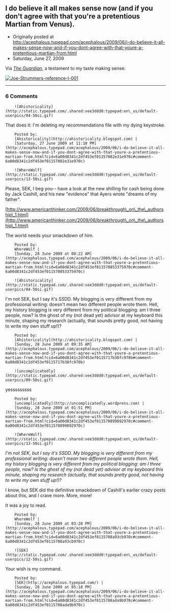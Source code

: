 ## I do believe it all makes sense now (and if you don't agree with that you're a pretentious Martian from Venus).

 * Originally posted at http://acephalous.typepad.com/acephalous/2009/06/i-do-believe-it-all-makes-sense-now-and-if-you-dont-agree-with-that-youre-a-pretentious-martian-from.html
 * Saturday, June 27, 2009



Via [_The Guardian_](http://www.guardian.co.uk/music/2009/jun/14/bruce-springsteen-joe-strummer-glastonbury), a testament to my taste making sense:

[![Joe-Strummers-reference-l-001](http://acephalous.typepad.com/.a/6a00d8341c2df453ef011570827b3a970c-pi "Joe-Strummers-reference-l-001")](http://acephalous.typepad.com/.a/6a00d8341c2df453ef011570827b3a970c-pi)

		

* * *

### 6 Comments 

		

                
[]()

	

		![Ahistoricality](http://static.typepad.com/.shared:vee3ddd0:typepad:en\_us/default-userpics/04-50si.gif)
	

	

		

That does it: I'm deleting my recommendations file with my dying keystroke.

	

		Posted by:
		[Ahistoricality](http://ahistoricality.blogspot.com) |
		[Saturday, 27 June 2009 at 11:10 PM](http://acephalous.typepad.com/acephalous/2009/06/i-do-believe-it-all-makes-sense-now-and-if-you-dont-agree-with-that-youre-a-pretentious-martian-from.html?cid=6a00d8341c2df453ef01157082e31e970c#comment-6a00d8341c2df453ef01157082e31e970c)

[]()

	

		![WhereWolf](http://static.typepad.com/.shared:vee3ddd0:typepad:en\_us/default-userpics/13-50si.gif)
	

	

		

Please, SEK, I beg you-- have a look at the new shilling for cash being done by Jack Cashill, and his new "evidence" that Ayers wrote "dreams of my father".

[http://www.americanthinker.com/2009/06/breakthrough\_on\_the\_authorship\_1.html](http://www.americanthinker.com/2009/06/breakthrough\_on\_the\_authorship\_1.html)

The world needs your smackdown of him. 

	

		Posted by:
		WhereWolf |
		[Sunday, 28 June 2009 at 08:22 AM](http://acephalous.typepad.com/acephalous/2009/06/i-do-believe-it-all-makes-sense-now-and-if-you-dont-agree-with-that-youre-a-pretentious-martian-from.html?cid=6a00d8341c2df453ef011570853375970c#comment-6a00d8341c2df453ef011570853375970c)

[]()

	

		![Ahistoricality](http://static.typepad.com/.shared:vee3ddd0:typepad:en\_us/default-userpics/04-50si.gif)
	

	

		

I'm not SEK, but I say it's SSDD. My blogging is very different from my professional writing: doesn't mean two different people wrote them. Hell, my history blogging is very different from my political blogging: am I three people, now? Is the ghost of my (not dead yet) advisor at my keyboard this minute, shaping my research (actually, that sounds pretty good, not having to write my own stuff up!)?

	

		Posted by:
		[Ahistoricality](http://ahistoricality.blogspot.com) |
		[Sunday, 28 June 2009 at 09:35 AM](http://acephalous.typepad.com/acephalous/2009/06/i-do-believe-it-all-makes-sense-now-and-if-you-dont-agree-with-that-youre-a-pretentious-martian-from.html?cid=6a00d8341c2df453ef0115717b38fc970b#comment-6a00d8341c2df453ef0115717b38fc970b)

[]()

	

		![uncomplicatedly](http://static.typepad.com/.shared:vee3ddd0:typepad:en\_us/default-userpics/09-50si.gif)
	

	

		

yesssssssss

	

		Posted by:
		[uncomplicatedly](http://uncomplicatedly.wordpress.com) |
		[Sunday, 28 June 2009 at 01:51 PM](http://acephalous.typepad.com/acephalous/2009/06/i-do-believe-it-all-makes-sense-now-and-if-you-dont-agree-with-that-youre-a-pretentious-martian-from.html?cid=6a00d8341c2df453ef011570899892970c#comment-6a00d8341c2df453ef011570899892970c)

[]()

	

		![WhereWolf](http://static.typepad.com/.shared:vee3ddd0:typepad:en\_us/default-userpics/13-50si.gif)
	

	

		

_I'm not SEK, but I say it's SSDD. My blogging is very different from my professional writing: doesn't mean two different people wrote them. Hell, my history blogging is very different from my political blogging: am I three people, now? Is the ghost of my (not dead yet) advisor at my keyboard this minute, shaping my research (actually, that sounds pretty good, not having to write my own stuff up!)?_

I know, but SEK did the definitive smackdown of Cashill's earlier crazy posts about this, and I crave more. More, more!  

It was a joy to read.

	

		Posted by:
		WhereWolf |
		[Sunday, 28 June 2009 at 03:28 PM](http://acephalous.typepad.com/acephalous/2009/06/i-do-believe-it-all-makes-sense-now-and-if-you-dont-agree-with-that-youre-a-pretentious-martian-from.html?cid=6a00d8341c2df453ef0115708a93cb970c#comment-6a00d8341c2df453ef0115708a93cb970c)

[]()

	

		![SEK](http://static.typepad.com/.shared:vee3ddd0:typepad:en\_us/default-userpics/12-50si.gif)
	

	

		

Your wish is my command.

	

		Posted by:
		[SEK](http://acephalous.typepad.com/) |
		[Sunday, 28 June 2009 at 05:18 PM](http://acephalous.typepad.com/acephalous/2009/06/i-do-believe-it-all-makes-sense-now-and-if-you-dont-agree-with-that-youre-a-pretentious-martian-from.html?cid=6a00d8341c2df453ef0115708ada9b970c#comment-6a00d8341c2df453ef0115708ada9b970c)

		

        